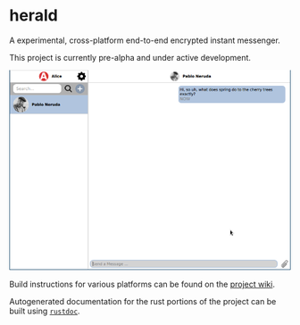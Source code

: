 # herald
A experimental, cross-platform end-to-end encrypted instant messenger.

This project is currently pre-alpha and under active development.

![herald screenshot](screenshots/screenshot.png "herald screenshot")

Build instructions for various platforms can be found on the
[project wiki](https://github.com/kalix-systems/herald/wiki/Building-Herald).

Autogenerated documentation for the rust portions of the project can be built
using [`rustdoc`](https://doc.rust-lang.org/rustdoc/index.html).
